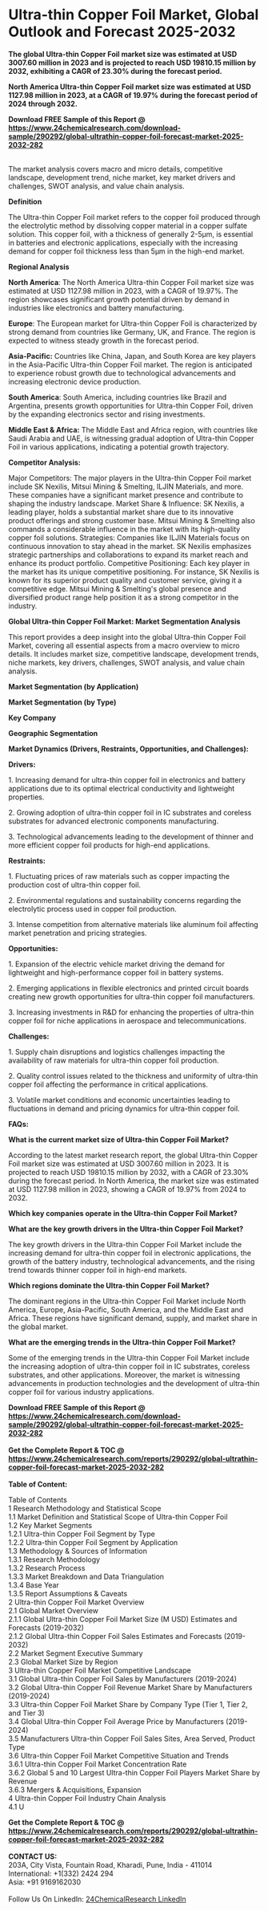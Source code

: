 <h1>Ultra-thin Copper Foil Market, Global Outlook and Forecast 2025-2032</h1><p><strong>The global Ultra-thin Copper Foil market size was estimated at USD 3007.60 million in 2023 and is projected to reach USD 19810.15 million by 2032, exhibiting a CAGR of 23.30% during the forecast period. </strong></p><p>
</p><p><strong>North America Ultra-thin Copper Foil market size was estimated at USD 1127.98 million in 2023, at a CAGR of 19.97% during the forecast period of 2024 through 2032.</strong> </p><div><b>Download FREE Sample of this Report @ 
            <a href="https://www.24chemicalresearch.com/download-sample/290292/global-ultrathin-copper-foil-forecast-market-2025-2032-282">
            https://www.24chemicalresearch.com/download-sample/290292/global-ultrathin-copper-foil-forecast-market-2025-2032-282</a></b></div><br><p>
</p><p>The market analysis covers macro and micro details, competitive landscape, development trend, niche market, key market drivers and challenges, SWOT analysis, and value chain analysis.</p><p>
<strong>Definition</strong></p><p>
</p><p>The Ultra-thin Copper Foil market refers to the copper foil produced through the electrolytic method by dissolving copper material in a copper sulfate solution. This copper foil, with a thickness of generally 2-5µm, is essential in batteries and electronic applications, especially with the increasing demand for copper foil thickness less than 5µm in the high-end market.</p><p>
<strong>Regional Analysis</strong></p><p>
</p><p><strong>North America</strong>: The North America Ultra-thin Copper Foil market size was estimated at USD 1127.98 million in 2023, with a CAGR of 19.97%. The region showcases significant growth potential driven by demand in industries like electronics and battery manufacturing.</p><p>
</p><p><strong>Europe</strong>: The European market for Ultra-thin Copper Foil is characterized by strong demand from countries like Germany, UK, and France. The region is expected to witness steady growth in the forecast period.</p><p>
</p><p><strong>Asia-Pacific:</strong> Countries like China, Japan, and South Korea are key players in the Asia-Pacific Ultra-thin Copper Foil market. The region is anticipated to experience robust growth due to technological advancements and increasing electronic device production.</p><p>
</p><p><strong>South America</strong>: South America, including countries like Brazil and Argentina, presents growth opportunities for Ultra-thin Copper Foil, driven by the expanding electronics sector and rising investments.</p><p>
</p><p><strong>Middle East &amp; Africa:</strong> The Middle East and Africa region, with countries like Saudi Arabia and UAE, is witnessing gradual adoption of Ultra-thin Copper Foil in various applications, indicating a potential growth trajectory.</p><p>
</p><p>
<strong>Competitor Analysis:</strong></p><p>
</p><p>Major Competitors: The major players in the Ultra-thin Copper Foil market include SK Nexilis, Mitsui Mining &amp; Smelting, ILJIN Materials, and more. These companies have a significant market presence and contribute to shaping the industry landscape. Market Share &amp; Influence: SK Nexilis, a leading player, holds a substantial market share due to its innovative product offerings and strong customer base. Mitsui Mining &amp; Smelting also commands a considerable influence in the market with its high-quality copper foil solutions. Strategies: Companies like ILJIN Materials focus on continuous innovation to stay ahead in the market. SK Nexilis emphasizes strategic partnerships and collaborations to expand its market reach and enhance its product portfolio. Competitive Positioning: Each key player in the market has its unique competitive positioning. For instance, SK Nexilis is known for its superior product quality and customer service, giving it a competitive edge. Mitsui Mining &amp; Smelting's global presence and diversified product range help position it as a strong competitor in the industry.</p><p>
<strong>Global Ultra-thin Copper Foil Market: Market Segmentation Analysis</strong></p><p>
</p><p>This report provides a deep insight into the global Ultra-thin Copper Foil Market, covering all essential aspects from a macro overview to micro details. It includes market size, competitive landscape, development trends, niche markets, key drivers, challenges, SWOT analysis, and value chain analysis.</p><p>
<strong>Market Segmentation (by Application)</strong></p><p>
</p><p>
<strong>Market Segmentation (by Type)</strong></p><p>
</p><p>
<strong>Key Company</strong></p><p>
</p><p>
<strong>Geographic Segmentation</strong></p><p>
</p><p>
<strong>Market Dynamics (Drivers, Restraints, Opportunities, and Challenges):</strong></p><p>
<strong>Drivers:</strong></p><p>
</p><p>1. Increasing demand for ultra-thin copper foil in electronics and battery applications due to its optimal electrical conductivity and lightweight properties.</p><p>
</p><p>2. Growing adoption of ultra-thin copper foil in IC substrates and coreless substrates for advanced electronic components manufacturing.</p><p>
</p><p>3. Technological advancements leading to the development of thinner and more efficient copper foil products for high-end applications.</p><p>
<strong>Restraints:</strong></p><p>
</p><p>1. Fluctuating prices of raw materials such as copper impacting the production cost of ultra-thin copper foil.</p><p>
</p><p>2. Environmental regulations and sustainability concerns regarding the electrolytic process used in copper foil production.</p><p>
</p><p>3. Intense competition from alternative materials like aluminum foil affecting market penetration and pricing strategies.</p><p>
<strong>Opportunities:</strong></p><p>
</p><p>1. Expansion of the electric vehicle market driving the demand for lightweight and high-performance copper foil in battery systems.</p><p>
</p><p>2. Emerging applications in flexible electronics and printed circuit boards creating new growth opportunities for ultra-thin copper foil manufacturers.</p><p>
</p><p>3. Increasing investments in R&amp;D for enhancing the properties of ultra-thin copper foil for niche applications in aerospace and telecommunications.</p><p>
<strong>Challenges:</strong></p><p>
</p><p>1. Supply chain disruptions and logistics challenges impacting the availability of raw materials for ultra-thin copper foil production.</p><p>
</p><p>2. Quality control issues related to the thickness and uniformity of ultra-thin copper foil affecting the performance in critical applications.</p><p>
</p><p>3. Volatile market conditions and economic uncertainties leading to fluctuations in demand and pricing dynamics for ultra-thin copper foil.</p><p>
<strong>FAQs:</strong></p><p>
</p><p><strong>What is the current market size of Ultra-thin Copper Foil Market?</strong></p><p>
</p><p>According to the latest market research report, the global Ultra-thin Copper Foil market size was estimated at USD 3007.60 million in 2023. It is projected to reach USD 19810.15 million by 2032, with a CAGR of 23.30% during the forecast period. In North America, the market size was estimated at USD 1127.98 million in 2023, showing a CAGR of 19.97% from 2024 to 2032.</p><p>
</p><p><strong>Which key companies operate in the Ultra-thin Copper Foil Market?</strong></p><p>
</p><p>
</p><p><strong>What are the key growth drivers in the Ultra-thin Copper Foil Market?</strong></p><p>
</p><p>The key growth drivers in the Ultra-thin Copper Foil Market include the increasing demand for ultra-thin copper foil in electronic applications, the growth of the battery industry, technological advancements, and the rising trend towards thinner copper foil in high-end markets.</p><p>
</p><p><strong>Which regions dominate the Ultra-thin Copper Foil Market?</strong></p><p>
</p><p>The dominant regions in the Ultra-thin Copper Foil Market include North America, Europe, Asia-Pacific, South America, and the Middle East and Africa. These regions have significant demand, supply, and market share in the global market.</p><p>
</p><p><strong>What are the emerging trends in the Ultra-thin Copper Foil Market?</strong></p><p>
</p><p>Some of the emerging trends in the Ultra-thin Copper Foil Market include the increasing adoption of ultra-thin copper foil in IC substrates, coreless substrates, and other applications. Moreover, the market is witnessing advancements in production technologies and the development of ultra-thin copper foil for various industry applications.</p><div><b>Download FREE Sample of this Report @ 
            <a href="https://www.24chemicalresearch.com/download-sample/290292/global-ultrathin-copper-foil-forecast-market-2025-2032-282">
            https://www.24chemicalresearch.com/download-sample/290292/global-ultrathin-copper-foil-forecast-market-2025-2032-282</a></b></div><br><div><b>Get the Complete Report & TOC @ 
            <a href="https://www.24chemicalresearch.com/reports/290292/global-ultrathin-copper-foil-forecast-market-2025-2032-282">
            https://www.24chemicalresearch.com/reports/290292/global-ultrathin-copper-foil-forecast-market-2025-2032-282</a></b></div><br>
            <b>Table of Content:</b><p>Table of Contents<br />
1 Research Methodology and Statistical Scope<br />
1.1 Market Definition and Statistical Scope of Ultra-thin Copper Foil<br />
1.2 Key Market Segments<br />
1.2.1 Ultra-thin Copper Foil Segment by Type<br />
1.2.2 Ultra-thin Copper Foil Segment by Application<br />
1.3 Methodology & Sources of Information<br />
1.3.1 Research Methodology<br />
1.3.2 Research Process<br />
1.3.3 Market Breakdown and Data Triangulation<br />
1.3.4 Base Year<br />
1.3.5 Report Assumptions & Caveats<br />
2 Ultra-thin Copper Foil Market Overview<br />
2.1 Global Market Overview<br />
2.1.1 Global Ultra-thin Copper Foil Market Size (M USD) Estimates and Forecasts (2019-2032)<br />
2.1.2 Global Ultra-thin Copper Foil Sales Estimates and Forecasts (2019-2032)<br />
2.2 Market Segment Executive Summary<br />
2.3 Global Market Size by Region<br />
3 Ultra-thin Copper Foil Market Competitive Landscape<br />
3.1 Global Ultra-thin Copper Foil Sales by Manufacturers (2019-2024)<br />
3.2 Global Ultra-thin Copper Foil Revenue Market Share by Manufacturers (2019-2024)<br />
3.3 Ultra-thin Copper Foil Market Share by Company Type (Tier 1, Tier 2, and Tier 3)<br />
3.4 Global Ultra-thin Copper Foil Average Price by Manufacturers (2019-2024)<br />
3.5 Manufacturers Ultra-thin Copper Foil Sales Sites, Area Served, Product Type<br />
3.6 Ultra-thin Copper Foil Market Competitive Situation and Trends<br />
3.6.1 Ultra-thin Copper Foil Market Concentration Rate<br />
3.6.2 Global 5 and 10 Largest Ultra-thin Copper Foil Players Market Share by Revenue<br />
3.6.3 Mergers & Acquisitions, Expansion<br />
4 Ultra-thin Copper Foil Industry Chain Analysis<br />
4.1 U</p><div><b>Get the Complete Report & TOC @ 
            <a href="https://www.24chemicalresearch.com/reports/290292/global-ultrathin-copper-foil-forecast-market-2025-2032-282">
            https://www.24chemicalresearch.com/reports/290292/global-ultrathin-copper-foil-forecast-market-2025-2032-282</a></b></div><br><b>CONTACT US:</b><br>
            203A, City Vista, Fountain Road, Kharadi, Pune, India - 411014<br>
            International: +1(332) 2424 294<br>
            Asia: +91 9169162030 <br><br>
            Follow Us On LinkedIn: <a href="https://www.linkedin.com/company/24chemicalresearch/">24ChemicalResearch LinkedIn</a>